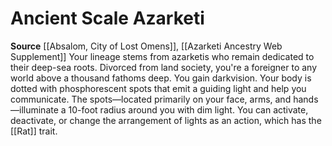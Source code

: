 ﻿---
id: '193'
name: Ancient Scale Azarketi
rarity: Common
source: '[[DATABASE/source/Absalom, City of Lost Omens|Absalom, City of Lost Omens]]'
trait: null
type: Heritage

---
# Ancient Scale Azarketi

**Source** [[Absalom, City of Lost Omens]], [[Azarketi Ancestry Web Supplement]]
Your lineage stems from azarketis who remain dedicated to their deep-sea roots. Divorced from land society, you're a foreigner to any world above a thousand fathoms deep. You gain darkvision. Your body is dotted with phosphorescent spots that emit a guiding light and help you communicate. The spots—located primarily on your face, arms, and hands—illuminate a 10-foot radius around you with dim light. You can activate, deactivate, or change the arrangement of lights as an action, which has the [[Rat]] trait.